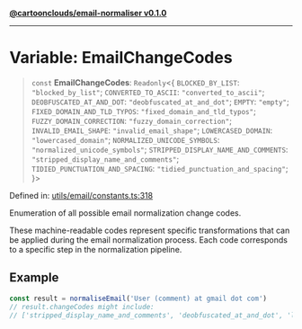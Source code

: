 [**@cartoonclouds/email-normaliser v0.1.0**](../README.md)

***

# Variable: EmailChangeCodes

> `const` **EmailChangeCodes**: `Readonly`\<\{ `BLOCKED_BY_LIST`: `"blocked_by_list"`; `CONVERTED_TO_ASCII`: `"converted_to_ascii"`; `DEOBFUSCATED_AT_AND_DOT`: `"deobfuscated_at_and_dot"`; `EMPTY`: `"empty"`; `FIXED_DOMAIN_AND_TLD_TYPOS`: `"fixed_domain_and_tld_typos"`; `FUZZY_DOMAIN_CORRECTION`: `"fuzzy_domain_correction"`; `INVALID_EMAIL_SHAPE`: `"invalid_email_shape"`; `LOWERCASED_DOMAIN`: `"lowercased_domain"`; `NORMALIZED_UNICODE_SYMBOLS`: `"normalized_unicode_symbols"`; `STRIPPED_DISPLAY_NAME_AND_COMMENTS`: `"stripped_display_name_and_comments"`; `TIDIED_PUNCTUATION_AND_SPACING`: `"tidied_punctuation_and_spacing"`; \}\>

Defined in: [utils/email/constants.ts:318](https://gitlab.com/good-life/glp-frontend/-/blob/main/packages/plugins/email-normaliser/src/utils/email/constants.ts#L318)

Enumeration of all possible email normalization change codes.

These machine-readable codes represent specific transformations that can be
applied during the email normalization process. Each code corresponds to a
specific step in the normalization pipeline.

## Example

```typescript
const result = normaliseEmail('User (comment) at gmail dot com')
// result.changeCodes might include:
// ['stripped_display_name_and_comments', 'deobfuscated_at_and_dot', 'lowercased_domain']
```
